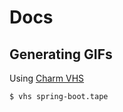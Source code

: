 # Docs

## Generating GIFs
Using [Charm VHS](https://github.com/charmbracelet/vhs)

```shell
$ vhs spring-boot.tape
```